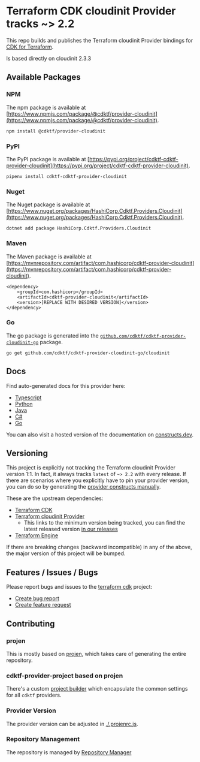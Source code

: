 
# Terraform CDK cloudinit Provider tracks ~> 2.2

This repo builds and publishes the Terraform cloudinit Provider bindings for [CDK for Terraform](https://cdk.tf).

Is based directly on cloudinit 2.3.3

## Available Packages

### NPM

The npm package is available at [https://www.npmjs.com/package/@cdktf/provider-cloudinit](https://www.npmjs.com/package/@cdktf/provider-cloudinit).

`npm install @cdktf/provider-cloudinit`

### PyPI

The PyPI package is available at [https://pypi.org/project/cdktf-cdktf-provider-cloudinit](https://pypi.org/project/cdktf-cdktf-provider-cloudinit).

`pipenv install cdktf-cdktf-provider-cloudinit`

### Nuget

The Nuget package is available at [https://www.nuget.org/packages/HashiCorp.Cdktf.Providers.Cloudinit](https://www.nuget.org/packages/HashiCorp.Cdktf.Providers.Cloudinit).

`dotnet add package HashiCorp.Cdktf.Providers.Cloudinit`

### Maven

The Maven package is available at [https://mvnrepository.com/artifact/com.hashicorp/cdktf-provider-cloudinit](https://mvnrepository.com/artifact/com.hashicorp/cdktf-provider-cloudinit).

```
<dependency>
    <groupId>com.hashicorp</groupId>
    <artifactId>cdktf-provider-cloudinit</artifactId>
    <version>[REPLACE WITH DESIRED VERSION]</version>
</dependency>
```


### Go

The go package is generated into the [`github.com/cdktf/cdktf-provider-cloudinit-go`](https://github.com/cdktf/cdktf-provider-cloudinit-go) package.

`go get github.com/cdktf/cdktf-provider-cloudinit-go/cloudinit`

## Docs

Find auto-generated docs for this provider here: 

- [Typescript](./docs/API.typescript.md)
- [Python](./docs/API.python.md)
- [Java](./docs/API.java.md)
- [C#](./docs/API.csharp.md)
- [Go](./docs/API.go.md)

You can also visit a hosted version of the documentation on [constructs.dev](https://constructs.dev/packages/@cdktf/provider-cloudinit).

## Versioning

This project is explicitly not tracking the Terraform cloudinit Provider version 1:1. In fact, it always tracks `latest` of `~> 2.2` with every release. If there are scenarios where you explicitly have to pin your provider version, you can do so by generating the [provider constructs manually](https://cdk.tf/imports).

These are the upstream dependencies:

- [Terraform CDK](https://cdk.tf)
- [Terraform cloudinit Provider](https://registry.terraform.io/providers/hashicorp/cloudinit/2.3.3)
    - This links to the minimum version being tracked, you can find the latest released version [in our releases](https://github.com/cdktf/cdktf-provider-cloudinit/releases)
- [Terraform Engine](https://terraform.io)

If there are breaking changes (backward incompatible) in any of the above, the major version of this project will be bumped.

## Features / Issues / Bugs

Please report bugs and issues to the [terraform cdk](https://cdk.tf) project:

- [Create bug report](https://cdk.tf/bug)
- [Create feature request](https://cdk.tf/feature)

## Contributing

### projen

This is mostly based on [projen](https://github.com/eladb/projen), which takes care of generating the entire repository.

### cdktf-provider-project based on projen

There's a custom [project builder](https://github.com/hashicorp/cdktf-provider-project) which encapsulate the common settings for all `cdktf` providers.

### Provider Version

The provider version can be adjusted in [./.projenrc.js](./.projenrc.js).

### Repository Management

The repository is managed by [Repository Manager](https://github.com/hashicorp/cdktf-repository-manager/)
